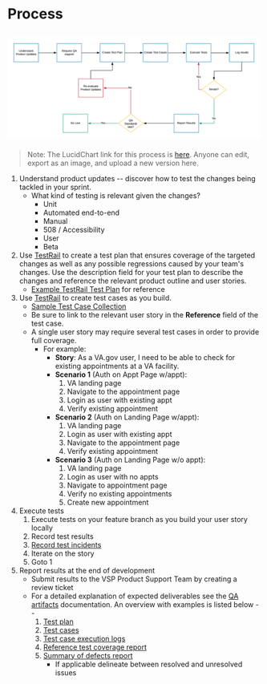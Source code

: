 # Process

![QA Process Flow Diagram][qaprocess]
---

>Note: The LucidChart link for this process is [here](https://www.lucidchart.com/invitations/accept/64972f0e-ec18-4567-bb62-a9b02390e0c4).  Anyone can edit, export as an image, and upload a new version here.

1. Understand product updates -- discover how to test the changes being tackled in your sprint.
    - What kind of testing is relevant given the changes?
        - Unit
        - Automated end-to-end
        - Manual
        - 508 / Accessibility
        - User
        - Beta
1. Use [TestRail](https://dsvavsp.testrail.io) to create a test plan that ensures coverage of the targeted changes as well as any possible regressions caused by your team's changes.  Use the description field for your test plan to describe the changes and reference the relevant product outline and user stories.
    - [Example TestRail Test Plan](https://dsvavsp.testrail.io/index.php?/plans/view/30) for reference
1. Use [TestRail](https://dsvavsp.testrail.io) to create test cases as you build.
    - [Sample Test Case Collection](https://dsvavsp.testrail.io/index.php?/suites/view/2&group_by=cases:section_id&group_order=asc)
    - Be sure to link to the relevant user story in the **Reference** field of the test case.
    - A single user story may require several test cases in order to provide full coverage.
        - For example:
            - **Story**: As a VA.gov user, I need to be able to check for existing appointments at a VA facility.
            - **Scenario 1** (Auth on Appt Page w/appt):
                1. VA landing page
                2. Navigate to the appointment page
                3. Login as user with existing appt
                4. Verify existing appointment
            - **Scenario 2** (Auth on Landing Page w/appt):
                1. VA landing page
                2. Login as user with existing appt
                3. Navigate to the appointment page
                4. Verify existing appointment
            - **Scenario 3** (Auth on Landing Page w/o appt):
                1. VA landing page
                2. Login as user with no appts
                3. Navigate to appointment page
                4. Verify no existing appointments
                5. Create new appointment
1. Execute tests
    1. Execute tests on your feature branch as you build your user story locally
    2. Record test results
    3. [Record test incidents](record-test-incident.md)
    4. Iterate on the story
    5. Goto 1
1. Report results at the end of development
    - Submit results to the VSP Product Support Team by creating a review ticket
    - For a detailed explanation of expected deliverables see the [QA artifacts](qa-artifacts.md) documentation.  An overview with examples is listed below --
        1. [Test plan](https://dsvavsp.testrail.io/index.php?/plans/view/30)
        2. [Test cases](https://dsvavsp.testrail.io/index.php?/suites/view/2&group_by=cases:section_id&group_order=asc)
        3. [Test case execution logs](https://dsvavsp.testrail.io/index.php?/runs/view/7&group_by=cases:section_id&group_order=asc)
        4. [Reference test coverage report](https://dsvavsp.testrail.io/index.php?/reports/view/12)
        5. [Summary of defects report](https://dsvavsp.testrail.io/index.php?/reports/view/14)
            - If applicable delineate between resolved and unresolved issues

[qaprocess]: images/qa-process-flow.png
